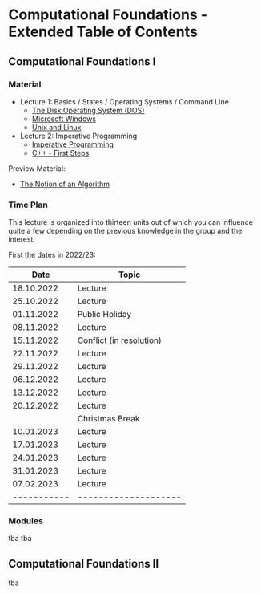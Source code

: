 # Computational Foundations - Extended Table of Contents

## Computational Foundations I
### Material
- Lecture 1: Basics / States / Operating Systems / Command Line
  - [The Disk Operating System (DOS)](basics/mswindows/dos)
  - [Microsoft Windows](basics/mswindows/windows)
  - [Unix and Linux](basics/unix/unix)
- Lecture 2: Imperative Programming
  - [Imperative Programming](imperative_programming)
  - [C++ - First Steps](cppintro)

Preview Material:
- [The Notion of an Algorithm](algorithm.md)



### Time Plan

This lecture is organized into thirteen units out of which you can influence quite a few depending
on the previous knowledge in the group and the interest.

First the dates in 2022/23:

|Date       | Topic             |
|---------- | ------------------|
|18.10.2022 | Lecture  |
|25.10.2022 | Lecture  |   
|01.11.2022 | Public Holiday    |
|08.11.2022 | Lecture  | 
|15.11.2022 | Conflict (in resolution) |
|22.11.2022 | Lecture  | 
|29.11.2022 | Lecture  | 
|06.12.2022 | Lecture  | 
|13.12.2022 | Lecture  | 
|20.12.2022 | Lecture  | 
|           | Christmas Break   |
|10.01.2023 | Lecture  | 
|17.01.2023 | Lecture  |
|24.01.2023 | Lecture  | 
|31.01.2023 | Lecture  | 
|07.02.2023 | Lecture  | 
|-----------|--------------------|

### Modules
tba
tba

## Computational Foundations II

tba